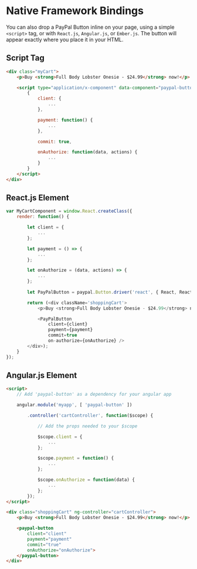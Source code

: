 # Native Framework Bindings

You can also drop a PayPal Button inline on your page, using a simple `<script>` tag, or with `React.js`, `Angular.js`, or `Ember.js`.
The button will appear exactly where you place it in your HTML.

## Script Tag

```html
<div class="myCart">
    <p>Buy <strong>Full Body Lobster Onesie - $24.99</strong> now!</p>

    <script type="application/x-component" data-component="paypal-button">
        {
            client: {
                ...
            },

            payment: function() {
                ...
            },

            commit: true,

            onAuthorize: function(data, actions) {
                ...
            }
        }
    </script>
</div>
```

## React.js Element

```javascript
var MyCartComponent = window.React.createClass({
    render: function() {

        let client = {
            ...
        };

        let payment = () => {
            ...
        };

        let onAuthorize = (data, actions) => {
            ...
        };
		
        let PayPalButton = paypal.Button.driver('react', { React, ReactDOM });

        return (<div className='shoppingCart'>
            <p>Buy <strong>Full Body Lobster Onesie - $24.99</strong> now!</p>

            <PayPalButton
                client={client}
                payment={payment}
                commit=true
                on-authorize={onAuthorize} />
        </div>);
    }
});
```

## Angular.js Element

```html
<script>
    // Add 'paypal-button' as a dependency for your angular app

    angular.module('myapp', [ 'paypal-button' ])

        .controller('cartController', function($scope) {

            // Add the props needed to your $scope

            $scope.client = {
                ...
            };

            $scope.payment = function() {
                ...
            };

            $scope.onAuthorize = function(data) {
                ...
            };
        });
</script>

<div class="shoppingCart" ng-controller="cartController">
    <p>Buy <strong>Full Body Lobster Onesie - $24.99</strong> now!</p>

    <paypal-button
        client="client"
        payment="payment"
        commit="true"
        onAuthorize="onAuthorize">
    </paypal-button>
</div>
```
